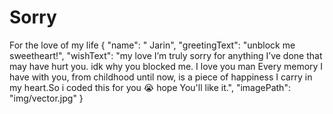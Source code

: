 # Sorry
For the love of my life 
{
  "name": " Jarin",
  "greetingText": "unblock me sweetheart!",
  "wishText": "my love I’m truly sorry for anything I’ve done that may have hurt you. idk why you blocked me. I love you man Every memory I have with you, from childhood until now, is a piece of happiness I carry in my heart.So i coded this for you 😭 hope You'll like it.",
  "imagePath": "img/vector.jpg"
  }
